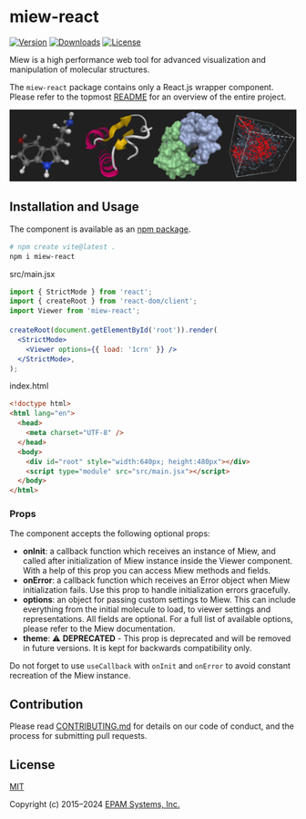# miew-react

[![Version](https://img.shields.io/npm/v/miew-react)](https://www.npmjs.com/package/miew-react?activeTab=versions)
[![Downloads](https://img.shields.io/npm/dm/miew-react)](https://www.npmjs.com/package/miew-react?activeTab=versions)
[![License](https://img.shields.io/badge/license-MIT-green)](./LICENSE.md)

Miew is a high performance web tool for advanced visualization and manipulation
of molecular structures.

The `miew-react` package contains only a React.js wrapper component.
Please refer to the topmost [README][] for an overview of the entire project.

[README]: https://github.com/epam/miew#readme

![Screenshot](README.png)

## Installation and Usage

The component is available as an [npm package](https://www.npmjs.com/package/miew-react).

```sh
# npm create vite@latest .
npm i miew-react
```

src/main.jsx

```jsx
import { StrictMode } from 'react';
import { createRoot } from 'react-dom/client';
import Viewer from 'miew-react';

createRoot(document.getElementById('root')).render(
  <StrictMode>
    <Viewer options={{ load: '1crn' }} />
  </StrictMode>,
);
```

index.html

```html
<!doctype html>
<html lang="en">
  <head>
    <meta charset="UTF-8" />
  </head>
  <body>
    <div id="root" style="width:640px; height:480px"></div>
    <script type="module" src="src/main.jsx"></script>
  </body>
</html>
```

### Props

The component accepts the following optional props:

- **onInit**: a callback function which receives an instance of Miew, and called after initialization of Miew instance inside the Viewer component. With a help of this prop you can access Miew methods and fields.
- **onError**: a callback function which receives an Error object when Miew initialization fails. Use this prop to handle initialization errors gracefully.
- **options**: an object for passing custom settings to Miew. This can include everything from the initial molecule to load, to viewer settings and representations. All fields are optional. For a full list of available options, please refer to the Miew documentation.
- **theme**: ⚠️ **DEPRECATED** - This prop is deprecated and will be removed in future versions. It is kept for backwards compatibility only.

Do not forget to use `useCallback` with `onInit` and `onError` to avoid constant recreation of the Miew instance.

## Contribution

Please read [CONTRIBUTING.md](../../CONTRIBUTING.md) for details on our code of conduct, and the process for submitting pull requests.

## License

[MIT](LICENSE.md)

Copyright (c) 2015–2024 [EPAM Systems, Inc.](https://www.epam.com/)
